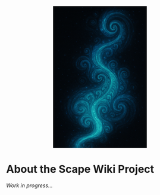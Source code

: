 <img src="wiki_images/Sourcewaters 1.png" alt="Sourcewaters" style="width:50%;max-width:700px;display:block;margin:auto;">

# About the Scape Wiki Project

*Work in progress...*